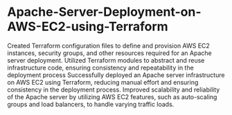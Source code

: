 # Apache-Server-Deployment-on-AWS-EC2-using-Terraform
Created Terraform configuration files to define and provision AWS EC2 instances, security groups, and other resources required for an Apache server deployment. Utilized Terraform modules to abstract and reuse infrastructure code, ensuring consistency and repeatability in the deployment process
Successfully deployed an Apache server infrastructure on AWS EC2 using Terraform, reducing manual effort and ensuring consistency in the deployment process.
Improved scalability and reliability of the Apache server by utilizing AWS EC2 features, such as auto-scaling groups and load balancers, to handle varying traffic loads.
